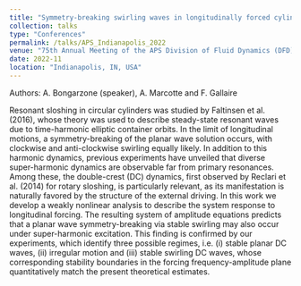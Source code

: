 ```yaml
---
title: "Symmetry-breaking swirling waves in longitudinally forced cylindrical containers"
collection: talks
type: "Conferences"
permalink: /talks/APS_Indianapolis_2022
venue: "75th Annual Meeting of the APS Division of Fluid Dynamics (DFD)"
date: 2022-11
location: "Indianapolis, IN, USA"
---
```


Authors: A. Bongarzone (speaker), A. Marcotte and F. Gallaire

Resonant sloshing in circular cylinders was studied by Faltinsen et al. (2016), whose theory was used to describe steady-state resonant waves due to time-harmonic elliptic container orbits. In the limit of longitudinal motions, a symmetry-breaking of the planar wave solution occurs, with clockwise and anti-clockwise swirling equally likely. In addition to this harmonic dynamics, previous experiments have unveiled that diverse super-harmonic dynamics are observable far from primary resonances. Among these, the double-crest (DC) dynamics, first observed by Reclari et al. (2014) for rotary sloshing, is particularly relevant, as its manifestation is naturally favored by the structure of the external driving. In this work we develop a weakly nonlinear analysis to describe the system response to longitudinal forcing. The resulting system of amplitude equations predicts that a planar wave symmetry-breaking via stable swirling may also occur under super-harmonic excitation. This finding is confirmed by our experiments, which identify three possible regimes, i.e. (i) stable planar DC waves, (ii) irregular motion and (iii) stable swirling DC waves, whose corresponding stability boundaries in the forcing frequency-amplitude plane quantitatively match the present theoretical estimates.
